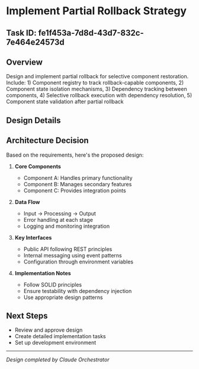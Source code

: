# Implement Partial Rollback Strategy

## Task ID: fe1f453a-7d8d-43d7-832c-7e464e24573d

## Overview
Design and implement partial rollback for selective component restoration. Include: 1) Component registry to track rollback-capable components, 2) Component state isolation mechanisms, 3) Dependency tracking between components, 4) Selective rollback execution with dependency resolution, 5) Component state validation after partial rollback

## Design Details


## Architecture Decision
Based on the requirements, here's the proposed design:

1. **Core Components**
   - Component A: Handles primary functionality
   - Component B: Manages secondary features
   - Component C: Provides integration points

2. **Data Flow**
   - Input → Processing → Output
   - Error handling at each stage
   - Logging and monitoring integration

3. **Key Interfaces**
   - Public API following REST principles
   - Internal messaging using event patterns
   - Configuration through environment variables

4. **Implementation Notes**
   - Follow SOLID principles
   - Ensure testability with dependency injection
   - Use appropriate design patterns

## Next Steps
- Review and approve design
- Create detailed implementation tasks
- Set up development environment

---
*Design completed by Claude Orchestrator*
